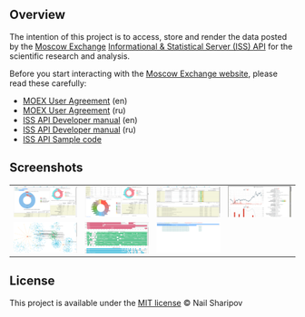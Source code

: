 ## Overview

  The intention of this project is to access, store and render the data posted by the [Moscow Exchange](https://www.moex.com/en/) [Informational & Statistical Server (ISS) API](https://www.moex.com/a2920) for the scientific research and analysis.

Before you start interacting with the [Moscow Exchange website](https://www.moex.com/en/), please read these carefully:
- [MOEX User Agreement](https://assets.moex.com/agreements/en/agreement.pdf) (en)
- [MOEX User Agreement](https://fs.moex.com/f/3499/agreement.pdf) (ru)
- [ISS API Developer manual](https://fs.moex.com/files/8888) (en)
- [ISS API Developer manual](https://fs.moex.com/files/6523) (ru)
- [ISS API Sample code](https://fs.moex.com/files/6524)

## Screenshots
<table>
<tr>
<!-- https://stackoverflow.com/questions/14494747/add-images-to-readme-md-on-github -->
<!-- <td><img src="https://github.com/nrsharip/iss-web/blob/master/prtsc/prtsc_0002.png?raw=true" width="25%"></td> -->
  <td><img src="/prtsc/prtsc_0001.png?raw=true" width="100%"></td>
  <td><img src="/prtsc/prtsc_0002.png?raw=true" width="100%"></td>
  <td><img src="/prtsc/prtsc_0003.png?raw=true" width="100%"></td>
  <td><img src="/prtsc/prtsc_0004.png?raw=true" width="100%"></td>
</tr>
<tr>
  <td><img src="/prtsc/prtsc_0005.png?raw=true" width="100%"></td>
  <td><img src="/prtsc/prtsc_0006.png?raw=true" width="100%"></td>
  <td><img src="/prtsc/prtsc_0007.png?raw=true" width="100%"></td>
  <td></td>
</tr>
</table>

## License
This project is available under the [MIT license](LICENSE) © Nail Sharipov
